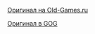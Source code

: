 [Оригинал на Old-Games.ru](https://www.old-games.ru/game/1502.html)

[Оригинал в GOG](https://www.gog.com/game/catacombs_pack)